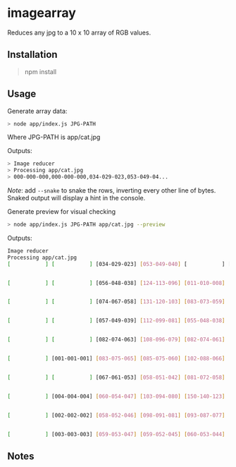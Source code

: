 # imagearray

Reduces any jpg to a 10 x 10 array of RGB values.

## Installation

> npm install

## Usage
Generate array data:
```bash
> node app/index.js JPG-PATH
```
Where JPG-PATH is app/cat.jpg

Outputs: 
```bash
> Image reducer
> Processing app/cat.jpg
> 000-000-000,000-000-000,034-029-023,053-049-04...
```

*Note*: add `--snake` to snake the rows, inverting every other line of bytes.
Snaked output will display a hint in the console.

Generate preview for visual checking
```bash
> node app/index.js JPG-PATH app/cat.jpg --preview
```
Outputs: 
```bash
Image reducer
Processing app/cat.jpg
[           ] [           ] [034-029-023] [053-049-040] [           ] [           ] [029-027-023] [055-049-039] [           ] [           ]


[           ] [           ] [056-048-038] [124-113-096] [011-010-008] [           ] [118-109-095] [102-094-081] [           ] [           ]


[           ] [           ] [074-067-058] [131-120-103] [083-073-059] [064-055-047] [143-129-109] [103-091-077] [001-001-001] [           ]


[           ] [           ] [057-049-039] [112-099-081] [055-048-038] [035-030-024] [128-115-095] [100-088-072] [001-001-001] [           ]


[           ] [           ] [082-074-063] [108-096-079] [082-074-061] [087-078-063] [119-107-089] [110-100-087] [           ] [           ]


[           ] [001-001-001] [083-075-065] [085-075-060] [102-088-066] [122-107-084] [119-106-084] [102-093-080] [009-008-006] [           ]


[           ] [           ] [067-061-053] [058-051-042] [081-072-058] [108-095-076] [080-071-061] [104-095-082] [014-013-011] [           ]


[           ] [004-004-004] [060-054-047] [103-094-080] [150-140-123] [142-134-119] [131-122-105] [114-105-092] [020-018-017] [           ]


[           ] [002-002-002] [058-052-046] [098-091-081] [093-087-077] [123-117-105] [095-088-077] [089-081-072] [051-046-042] [003-003-003]


[           ] [003-003-003] [059-053-047] [059-052-045] [060-053-044] [062-055-045] [056-050-041] [089-080-071] [080-072-064] [006-005-004]
```

## Notes

